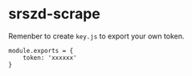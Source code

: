# srszd-scrape

Remenber to create `key.js` to export your own token.

```
module.exports = {
    token: 'xxxxxx'
}
```
